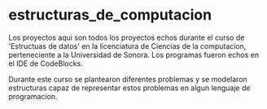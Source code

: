 # estructuras_de_computacion

Los proyectos aqui son todos los proyectos echos durante el curso de 'Estructuas de datos' en la licenciatura de Ciencias de la computacion, perteneciente a la Universidad de Sonora. 
Los programas fueron echos en el IDE de CodeBlocks. 

Durante este curso se plantearon diferentes problemas y se modelaron estructuras capaz de representar estos problemas en algun lenguaje de programacion.   